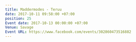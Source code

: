 ```yaml
---
title: Maddermodes - Teruu
date: 2017-10-11 09:58:00 +07:00
position: 25
Event date: 2017-10-13 00:00:00 +07:00
Venue: Savage
Event URL: https://www.facebook.com/events/302860473516882
---
```


